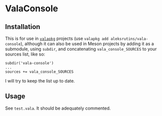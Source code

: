 # ValaConsole
## Installation
This is for use in [`valapkg`](https://github.com/aleksrutins/valapkg) projects (use `valapkg add aleksrutins/vala-console`), although it can also be used in Meson projects by adding it as a submodule, using `subdir`, and concatenating `vala_console_SOURCES` to your sources list, like so:
```meson
subdir('vala-console')
...
sources += vala_console_SOURCES
```
I will try to keep the list up to date.

## Usage
See `test.vala`. It should be adequately commented.